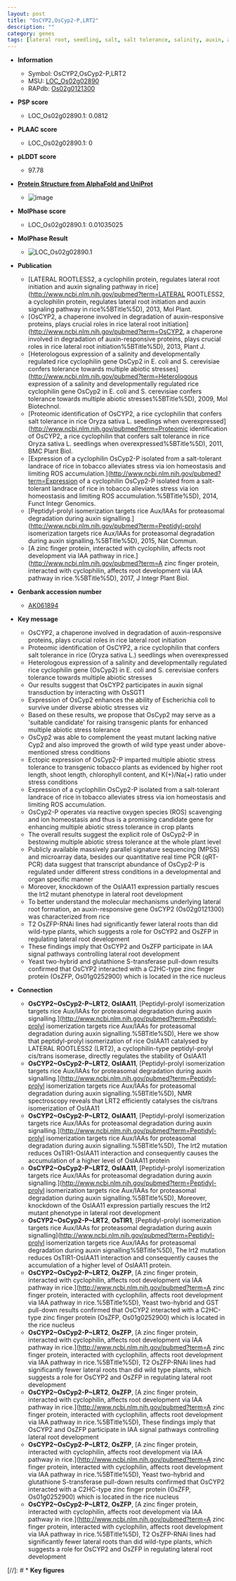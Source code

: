 ```yaml
---
layout: post
title: "OsCYP2,OsCyp2-P,LRT2"
description: ""
category: genes
tags: [lateral root, seedling, salt, salt tolerance, salinity, auxin, abiotic stress, growth, root, shoot, homeostasis, tolerance, stress, development, root development, iaa, zinc, R protein, nucleus, IAA]
---
```


* **Information**  
    + Symbol: OsCYP2,OsCyp2-P,LRT2  
    + MSU: [LOC_Os02g02890](http://rice.plantbiology.msu.edu/cgi-bin/ORF_infopage.cgi?orf=LOC_Os02g02890)  
    + RAPdb: [Os02g0121300](http://rapdb.dna.affrc.go.jp/viewer/gbrowse_details/irgsp1?name=Os02g0121300)  

* **PSP score**  
    + LOC_Os02g02890.1: 0.0812 

* **PLAAC score**  
    + LOC_Os02g02890.1: 0 

* **pLDDT score**
    + 97.78

* **[Protein Structure from AlphaFold and UniProt](https://www.uniprot.org/uniprotkb/Q6ZH98/entry#structure)**
    + ![image](https://ricepsp.github.io/images/Q6/AF-Q6ZH98-F1.png)

* **MolPhase score**
    + LOC_Os02g02890.1: 0.01035025

* **MolPhase Result**
    + ![LOC_Os02g02890.1](https://304243504.github.io/Pictures/LOC_Os02g/LOC_Os02g02890.1.png)

* **Publication**  
    + [LATERAL ROOTLESS2, a cyclophilin protein, regulates lateral root initiation and auxin signaling pathway in rice](http://www.ncbi.nlm.nih.gov/pubmed?term=LATERAL ROOTLESS2, a cyclophilin protein, regulates lateral root initiation and auxin signaling pathway in rice%5BTitle%5D), 2013, Mol Plant.
    + [OsCYP2, a chaperone involved in degradation of auxin-responsive proteins, plays crucial roles in rice lateral root initiation](http://www.ncbi.nlm.nih.gov/pubmed?term=OsCYP2, a chaperone involved in degradation of auxin-responsive proteins, plays crucial roles in rice lateral root initiation%5BTitle%5D), 2013, Plant J.
    + [Heterologous expression of a salinity and developmentally regulated rice cyclophilin gene OsCyp2 in E. coli and S. cerevisiae confers tolerance towards multiple abiotic stresses](http://www.ncbi.nlm.nih.gov/pubmed?term=Heterologous expression of a salinity and developmentally regulated rice cyclophilin gene OsCyp2 in E. coli and S. cerevisiae confers tolerance towards multiple abiotic stresses%5BTitle%5D), 2009, Mol Biotechnol.
    + [Proteomic identification of OsCYP2, a rice cyclophilin that confers salt tolerance in rice Oryza sativa L. seedlings when overexpressed](http://www.ncbi.nlm.nih.gov/pubmed?term=Proteomic identification of OsCYP2, a rice cyclophilin that confers salt tolerance in rice Oryza sativa L. seedlings when overexpressed%5BTitle%5D), 2011, BMC Plant Biol.
    + [Expression of a cyclophilin OsCyp2-P isolated from a salt-tolerant landrace of rice in tobacco alleviates stress via ion homeostasis and limiting ROS accumulation.](http://www.ncbi.nlm.nih.gov/pubmed?term=Expression of a cyclophilin OsCyp2-P isolated from a salt-tolerant landrace of rice in tobacco alleviates stress via ion homeostasis and limiting ROS accumulation.%5BTitle%5D), 2014, Funct Integr Genomics.
    + [Peptidyl-prolyl isomerization targets rice Aux/IAAs for proteasomal degradation during auxin signalling.](http://www.ncbi.nlm.nih.gov/pubmed?term=Peptidyl-prolyl isomerization targets rice Aux/IAAs for proteasomal degradation during auxin signalling.%5BTitle%5D), 2015, Nat Commun.
    + [A zinc finger protein, interacted with cyclophilin, affects root development via IAA pathway in rice.](http://www.ncbi.nlm.nih.gov/pubmed?term=A zinc finger protein, interacted with cyclophilin, affects root development via IAA pathway in rice.%5BTitle%5D), 2017, J Integr Plant Biol.

* **Genbank accession number**  
    + [AK061894](http://www.ncbi.nlm.nih.gov/nuccore/AK061894)

* **Key message**  
    + OsCYP2, a chaperone involved in degradation of auxin-responsive proteins, plays crucial roles in rice lateral root initiation
    + Proteomic identification of OsCYP2, a rice cyclophilin that confers salt tolerance in rice (Oryza sativa L.) seedlings when overexpressed
    + Heterologous expression of a salinity and developmentally regulated rice cyclophilin gene (OsCyp2) in E. coli and S. cerevisiae confers tolerance towards multiple abiotic stresses
    + Our results suggest that OsCYP2 participates in auxin signal transduction by interacting with OsSGT1
    + Expression of OsCyp2 enhances the ability of Escherichia coli to survive under diverse abiotic stresses viz
    + Based on these results, we propose that OsCyp2 may serve as a 'suitable candidate' for raising transgenic plants for enhanced multiple abiotic stress tolerance
    + OsCyp2 was able to complement the yeast mutant lacking native Cyp2 and also improved the growth of wild type yeast under above-mentioned stress conditions
    + Ectopic expression of OsCyp2-P imparted multiple abiotic stress tolerance to transgenic tobacco plants as evidenced by higher root length, shoot length, chlorophyll content, and K(+)/Na(+) ratio under stress conditions
    + Expression of a cyclophilin OsCyp2-P isolated from a salt-tolerant landrace of rice in tobacco alleviates stress via ion homeostasis and limiting ROS accumulation.
    + OsCyp2-P operates via reactive oxygen species (ROS) scavenging and ion homeostasis and thus is a promising candidate gene for enhancing multiple abiotic stress tolerance in crop plants
    + The overall results suggest the explicit role of OsCyp2-P in bestowing multiple abiotic stress tolerance at the whole plant level
    + Publicly available massively parallel signature sequencing (MPSS) and microarray data, besides our quantitative real time PCR (qRT-PCR) data suggest that transcript abundance of OsCyp2-P is regulated under different stress conditions in a developmental and organ specific manner
    + Moreover, knockdown of the OsIAA11 expression partially rescues the lrt2 mutant phenotype in lateral root development
    + To better understand the molecular mechanisms underlying lateral root formation, an auxin-responsive gene OsCYP2 (Os02g0121300) was characterized from rice
    + T2 OsZFP-RNAi lines had significantly fewer lateral roots than did wild-type plants, which suggests a role for OsCYP2 and OsZFP in regulating lateral root development
    + These findings imply that OsCYP2 and OsZFP participate in IAA signal pathways controlling lateral root development
    + Yeast two-hybrid and glutathione S-transferase pull-down results confirmed that OsCYP2 interacted with a C2HC-type zinc finger protein (OsZFP, Os01g0252900) which is located in the rice nucleus

* **Connection**  
    + __OsCYP2~OsCyp2-P~LRT2__, __OsIAA11__, [Peptidyl-prolyl isomerization targets rice Aux/IAAs for proteasomal degradation during auxin signalling.](http://www.ncbi.nlm.nih.gov/pubmed?term=Peptidyl-prolyl isomerization targets rice Aux/IAAs for proteasomal degradation during auxin signalling.%5BTitle%5D), Here we show that peptidyl-prolyl isomerization of rice OsIAA11 catalysed by LATERAL ROOTLESS2 (LRT2), a cyclophilin-type peptidyl-prolyl cis/trans isomerase, directly regulates the stability of OsIAA11
    + __OsCYP2~OsCyp2-P~LRT2__, __OsIAA11__, [Peptidyl-prolyl isomerization targets rice Aux/IAAs for proteasomal degradation during auxin signalling.](http://www.ncbi.nlm.nih.gov/pubmed?term=Peptidyl-prolyl isomerization targets rice Aux/IAAs for proteasomal degradation during auxin signalling.%5BTitle%5D), NMR spectroscopy reveals that LRT2 efficiently catalyses the cis/trans isomerization of OsIAA11
    + __OsCYP2~OsCyp2-P~LRT2__, __OsIAA11__, [Peptidyl-prolyl isomerization targets rice Aux/IAAs for proteasomal degradation during auxin signalling.](http://www.ncbi.nlm.nih.gov/pubmed?term=Peptidyl-prolyl isomerization targets rice Aux/IAAs for proteasomal degradation during auxin signalling.%5BTitle%5D), The lrt2 mutation reduces OsTIR1-OsIAA11 interaction and consequently causes the accumulation of a higher level of OsIAA11 protein
    + __OsCYP2~OsCyp2-P~LRT2__, __OsIAA11__, [Peptidyl-prolyl isomerization targets rice Aux/IAAs for proteasomal degradation during auxin signalling.](http://www.ncbi.nlm.nih.gov/pubmed?term=Peptidyl-prolyl isomerization targets rice Aux/IAAs for proteasomal degradation during auxin signalling.%5BTitle%5D), Moreover, knockdown of the OsIAA11 expression partially rescues the lrt2 mutant phenotype in lateral root development
    + __OsCYP2~OsCyp2-P~LRT2__, __OsTIR1__, [Peptidyl-prolyl isomerization targets rice Aux/IAAs for proteasomal degradation during auxin signalling](http://www.ncbi.nlm.nih.gov/pubmed?term=Peptidyl-prolyl isomerization targets rice Aux/IAAs for proteasomal degradation during auxin signalling%5BTitle%5D), The lrt2 mutation reduces OsTIR1-OsIAA11 interaction and consequently causes the accumulation of a  higher level of OsIAA11 protein.
    + __OsCYP2~OsCyp2-P~LRT2__, __OsZFP__, [A zinc finger protein, interacted with cyclophilin, affects root development via IAA pathway in rice.](http://www.ncbi.nlm.nih.gov/pubmed?term=A zinc finger protein, interacted with cyclophilin, affects root development via IAA pathway in rice.%5BTitle%5D),  Yeast two-hybrid and GST pull-down results confirmed that OsCYP2 interacted with a C2HC-type zinc finger protein (OsZFP, Os01g0252900) which is located in the rice nucleus
    + __OsCYP2~OsCyp2-P~LRT2__, __OsZFP__, [A zinc finger protein, interacted with cyclophilin, affects root development via IAA pathway in rice.](http://www.ncbi.nlm.nih.gov/pubmed?term=A zinc finger protein, interacted with cyclophilin, affects root development via IAA pathway in rice.%5BTitle%5D),  T2 OsZFP-RNAi lines had significantly fewer lateral roots than did wild type plants, which suggests a role for OsCYP2 and OsZFP in regulating lateral root development
    + __OsCYP2~OsCyp2-P~LRT2__, __OsZFP__, [A zinc finger protein, interacted with cyclophilin, affects root development via IAA pathway in rice.](http://www.ncbi.nlm.nih.gov/pubmed?term=A zinc finger protein, interacted with cyclophilin, affects root development via IAA pathway in rice.%5BTitle%5D),  These findings imply that OsCYP2 and OsZFP participate in IAA signal pathways controlling lateral root development
    + __OsCYP2~OsCyp2-P~LRT2__, __OsZFP__, [A zinc finger protein, interacted with cyclophilin, affects root development via IAA pathway in rice.](http://www.ncbi.nlm.nih.gov/pubmed?term=A zinc finger protein, interacted with cyclophilin, affects root development via IAA pathway in rice.%5BTitle%5D),  Yeast two-hybrid and glutathione S-transferase pull-down results confirmed that OsCYP2 interacted with a C2HC-type zinc finger protein (OsZFP, Os01g0252900) which is located in the rice nucleus
    + __OsCYP2~OsCyp2-P~LRT2__, __OsZFP__, [A zinc finger protein, interacted with cyclophilin, affects root development via IAA pathway in rice.](http://www.ncbi.nlm.nih.gov/pubmed?term=A zinc finger protein, interacted with cyclophilin, affects root development via IAA pathway in rice.%5BTitle%5D),  T2 OsZFP-RNAi lines had significantly fewer lateral roots than did wild-type plants, which suggests a role for OsCYP2 and OsZFP in regulating lateral root development

[//]: # * **Key figures**  


